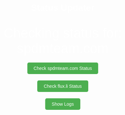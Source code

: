 <html lang="en"><head><meta charset="UTF-8"><meta name="viewport" content="width=device-width, initial-scale=1.0"><title>Status Updater</title><style>html, body{width: 100%; height: 100%; margin: 0; font-family: Arial, sans-serif; color: white; text-align: center; background-size: cover; background-repeat: no-repeat; background-attachment: fixed; display: flex; flex-direction: column; justify-content: center; align-items: center;}#status{font-size: 3em; margin-top: 20px; display: flex; flex-direction: row; align-items: center; justify-content: center;}.online{color: lightgreen;}.offline{color: red;}.button{margin-top: 20px; padding: 10px 20px; background-color: #4CAF50; color: white; border: none; border-radius: 5px; cursor: pointer; font-size: 1em;}</style></head><body><h1>Status Updater</h1><div id="status">Checking status for: spdmteam.com</div><button class="button" onclick="checkStatus('spdmteam.com', 'https://i.postimg.cc/3rPvbDhY/Mobile-Image-7a84dac27ba539ba6cf9.webp')">Check spdmteam.com Status</button><button class="button" onclick="checkStatus('flux.li', 'https://i.postimg.cc/yYLz80Nz/Screenshot-2024-0605-215849.jpg')">Check flux.li Status</button><button class="button" onclick="showLogs()">Show Logs</button><script>let logs=JSON.parse(localStorage.getItem('logs')) || [];function updateStatus(message){const statusDiv=document.getElementById('status'); statusDiv.textContent=message;}function checkStatus(website, background){updateStatus("Checking status for: " + website); document.body.style.backgroundImage="url('" + background + "')"; const startTime=Date.now(); fetch('https://' + website,{mode: 'no-cors'}) .then(response=>{const statusDiv=document.getElementById('status'); if (response.ok || response.type==='opaque'){updateStatus(website + " is online"); statusDiv.className='online'; const endTime=Date.now(); const downtime=(endTime - startTime) / 1000; logs.push({website, status: 'online', downtime}); localStorage.setItem('logs', JSON.stringify(logs));}else{updateStatus(website + " is offline"); statusDiv.className='offline'; logs.push({website, status: 'offline'}); localStorage.setItem('logs', JSON.stringify(logs));}console.log(logs);}) .catch(error=>{console.error('Error fetching status:', error); updateStatus(website + " is offline"); const statusDiv=document.getElementById('status'); statusDiv.className='offline'; logs.push({website, status: 'offline'}); localStorage.setItem('logs', JSON.stringify(logs)); console.log(logs);});}function showLogs(){let logsText=""; if (logs.length > 0){logs.forEach((log, index)=>{logsText +="Log " + (index + 1) + ": " + log.website + " - Status: " + log.status; if (log.status==="offline"){logsText +=" - Downtime: " + log.downtime + " seconds";}logsText +="\n";});}else{logsText="No logs available.";}alert(logsText);}function goBack(){window.history.back();}setInterval(()=>{checkStatus('spdmteam.com', 'https://i.postimg.cc/3rPvbDhY/Mobile-Image-7a84dac27ba539ba6cf9.webp'); checkStatus('flux.li', 'https://i.postimg.cc/yYLz80Nz/Screenshot-2024-0605-215849.jpg');}, 5000);</script></body></html>

